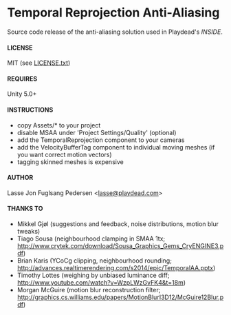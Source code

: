 # Temporal Reprojection Anti-Aliasing

Source code release of the anti-aliasing solution used in Playdead's *INSIDE*.

#### LICENSE
MIT (see [LICENSE.txt](LICENSE.txt))

#### REQUIRES
Unity 5.0+

#### INSTRUCTIONS
- copy Assets/* to your project
- disable MSAA under 'Project Settings/Quality' (optional)
- add the TemporalReprojection component to your cameras
- add the VelocityBufferTag component to individual moving meshes (if you want correct motion vectors)
- tagging skinned meshes is expensive

#### AUTHOR
Lasse Jon Fuglsang Pedersen <<lasse@playdead.com>>

#### THANKS TO
* Mikkel Gjøl (suggestions and feedback, noise distributions, motion blur tweaks)
* Tiago Sousa (neighbourhood clamping in SMAA 1tx; http://www.crytek.com/download/Sousa_Graphics_Gems_CryENGINE3.pdf)
* Brian Karis (YCoCg clipping, neighbourhood rounding; http://advances.realtimerendering.com/s2014/epic/TemporalAA.pptx)
* Timothy Lottes (weighing by unbiased luminance diff; http://www.youtube.com/watch?v=WzpLWzGvFK4&t=18m)
* Morgan McGuire (motion blur reconstruction filter; http://graphics.cs.williams.edu/papers/MotionBlurI3D12/McGuire12Blur.pdf)
